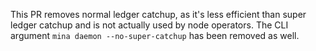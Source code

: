 This PR removes normal ledger catchup, as it's less efficient than super ledger
catchup and is not actually used by node operators. The CLI argument
`mina daemon --no-super-catchup` has been removed as well.
